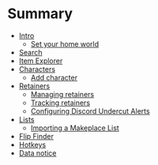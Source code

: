 # Summary
- [Intro](./intro/intro.md)
    - [Set your home world](./intro/homeworld.md)
- [Search](./search/search.md)
- [Item Explorer](./item_explorer.md)
- [Characters]()
    - [Add character]()
- [Retainers](./retainers/retainers.md)
    - [Managing retainers](./retainers/managing.md)
    - [Tracking retainers](./retainers/viewing.md)
    - [Configuring Discord Undercut Alerts](./retainers/alerts.md)
- [Lists]()
    - [Importing a Makeplace List](./lists/import_makeplace.md)
- [Flip Finder](./analyzer/analyzer.md)
- [Hotkeys](./hotkeys.md)
- [Data notice](./data.md)
